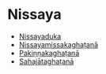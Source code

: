 # Nissaya

* [Nissayaduka](Nissaya/Nissayaduka.md)
* [Nissayamissakaghaṭanā](Nissaya/Nissayamissakaghatana.md)
* [Pakiṇṇakaghaṭanā](Nissaya/Pakinnakaghatana.md)
* [Sahajātaghaṭanā](Nissaya/Sahajataghatana.md)
